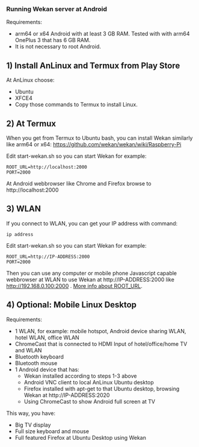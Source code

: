 ### Running Wekan server at Android

Requirements:
- arm64 or x64 Android with at least 3 GB RAM. Tested with with arm64 OnePlus 3 that has 6 GB RAM.
- It is not necessary to root Android.

## 1) Install AnLinux and Termux from Play Store

At AnLinux choose:
- Ubuntu
- XFCE4
- Copy those commands to Termux to install Linux.

## 2) At Termux

When you get from Termux to Ubuntu bash, you can install Wekan similarly like arm64 or x64:
https://github.com/wekan/wekan/wiki/Raspberry-Pi

Edit start-wekan.sh so you can start Wekan for example:
```
ROOT_URL=http://localhost:2000
PORT=2000
```
At Android webbrowser like Chrome and Firefox browse to http://localhost:2000

## 3) WLAN

If you connect to WLAN, you can get your IP address with command:
```
ip address
```
Edit start-wekan.sh so you can start Wekan for example:
```
ROOT_URL=http://IP-ADDRESS:2000
PORT=2000
```
Then you can use any computer or mobile phone Javascript capable webbrowser at WLAN to use Wekan at http://IP-ADDRESS:2000 like http://192.168.0.100:2000 . [More info about ROOT_URL](https://github.com/wekan/wekan/wiki/Settings).

## 4) Optional: Mobile Linux Desktop

Requirements:
- 1 WLAN, for example: mobile hotspot, Android device sharing WLAN, hotel WLAN, office WLAN
- ChromeCast that is connected to HDMI Input of hotel/office/home TV and WLAN
- Bluetooth keyboard
- Bluetooth mouse
- 1 Android device that has:
  - Wekan installed according to steps 1-3 above
  - Android VNC client to local AnLinux Ubuntu desktop
  - Firefox installed with apt-get to that Ubuntu desktop, browsing Wekan at http://IP-ADDRESS:2020
  - Using ChromeCast to show Android full screen at TV

This way, you have:
- Big TV display
- Full size keyboard and mouse
- Full featured Firefox at Ubuntu Desktop using Wekan